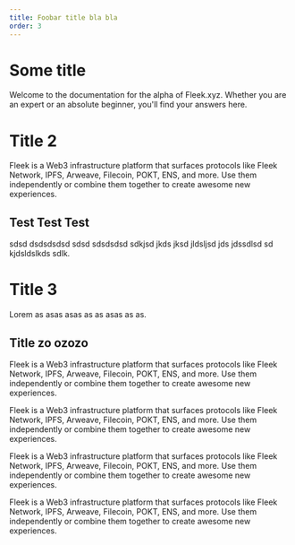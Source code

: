 ```yaml
---
title: Foobar title bla bla
order: 3
---
```


# Some title

Welcome to the documentation for the alpha of Fleek.xyz. Whether you are an expert or an absolute beginner, you'll find your answers here.

# Title 2

Fleek is a Web3 infrastructure platform that surfaces protocols like Fleek Network, IPFS, Arweave, Filecoin, POKT, ENS, and more. Use them independently or combine them together to create awesome new experiences.

## Test Test Test

sdsd dsdsdsdsd sdsd sdsdsdsd  sdkjsd jkds jksd jldsljsd jds jdssdlsd sd kjdsldslkds sdlk.

# Title 3

Lorem as asas asas as as asas as as.

## Title zo ozozo

Fleek is a Web3 infrastructure platform that surfaces protocols like Fleek Network, IPFS, Arweave, Filecoin, POKT, ENS, and more. Use them independently or combine them together to create awesome new experiences.

Fleek is a Web3 infrastructure platform that surfaces protocols like Fleek Network, IPFS, Arweave, Filecoin, POKT, ENS, and more. Use them independently or combine them together to create awesome new experiences.

Fleek is a Web3 infrastructure platform that surfaces protocols like Fleek Network, IPFS, Arweave, Filecoin, POKT, ENS, and more. Use them independently or combine them together to create awesome new experiences.

Fleek is a Web3 infrastructure platform that surfaces protocols like Fleek Network, IPFS, Arweave, Filecoin, POKT, ENS, and more. Use them independently or combine them together to create awesome new experiences.

